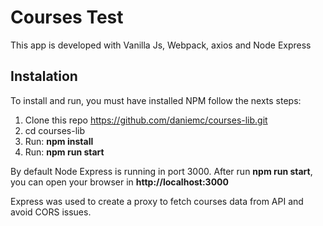 # Courses Test

This app is developed with Vanilla Js, Webpack, axios and Node Express

## Instalation

To install and run, you must have installed NPM follow the nexts steps:

1. Clone this repo https://github.com/daniemc/courses-lib.git
2. cd courses-lib
3. Run: **npm install**
4. Run: **npm run start**

By default Node Express is running in port 3000.
After run **npm run start**, you can open your browser in **http://localhost:3000**

Express was used to create a proxy to fetch courses data from API and avoid CORS issues.